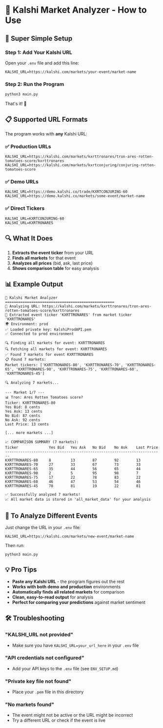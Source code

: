 # 🚀 Kalshi Market Analyzer - How to Use

## 📝 Super Simple Setup

### Step 1: Add Your Kalshi URL
Open your `.env` file and add this line:
```
KALSHI_URL=https://kalshi.com/markets/your-event/market-name
```

### Step 2: Run the Program
```bash
python3 main.py
```

That's it! 🎉

## 📋 Supported URL Formats

The program works with **any** Kalshi URL:

### ✅ Production URLs
```
KALSHI_URL=https://kalshi.com/markets/kxrttronares/tron-ares-rotten-tomatoes-score/kxrttronares
KALSHI_URL=https://kalshi.com/markets/kxrtconjuring/conjuring-rotten-tomatoes-score
```

### ✅ Demo URLs
```
KALSHI_URL=https://demo.kalshi.co/trade/KXRTCONJURING-60
KALSHI_URL=https://demo.kalshi.co/markets/some-event/market-name
```

### ✅ Direct Tickers
```
KALSHI_URL=KXRTCONJURING-60
KALSHI_URL=KXRTRONARES
```

## 🔍 What It Does

1. **Extracts the event ticker** from your URL
2. **Finds all markets** for that event
3. **Analyzes all prices** (bid, ask, last price)
4. **Shows comparison table** for easy analysis

## 📊 Example Output

```
🚀 Kalshi Market Analyzer
==================================================
🔗 Analyzing URL: https://kalshi.com/markets/kxrttronares/tron-ares-rotten-tomatoes-score/kxrttronares
🔗 Extracted event ticker 'KXRTTRONARES' from market ticker 'KXRTTRONARES'
🌍 Environment: prod
✅ Loaded private key: KalshiProdAPI.pem
✅ Connected to prod environment

🔍 Finding all markets for event: KXRTTRONARES
🔍 Fetching all markets for event: KXRTTRONARES
✅ Found 7 markets for event KXRTTRONARES
📋 Found 7 markets:
Market tickers: ['KXRTTRONARES-80', 'KXRTTRONARES-70', 'KXRTTRONARES-65', 'KXRTTRONARES-90', 'KXRTTRONARES-75', 'KXRTTRONARES-60', 'KXRTTRONARES-45']

🔍 Analyzing 7 markets...

--- Market 1/7 ---
📊 Tron: Ares Rotten Tomatoes score?
Ticker: KXRTTRONARES-80
Yes Bid: 8 cents
Yes Ask: 13 cents
No Bid: 87 cents
No Ask: 92 cents
Last Price: 13 cents

[... more markets ...]

📈 COMPARISON SUMMARY (7 markets):
Ticker              Yes Bid   Yes Ask   No Bid    No Ask    Last Price  
------------------------------------------------------------------------
KXRTTRONARES-80     8         13        87        92        13          
KXRTTRONARES-70     27        33        67        73        33          
KXRTTRONARES-65     35        44        56        65        44          
KXRTTRONARES-90     2         5         95        98        7           
KXRTTRONARES-75     17        22        78        83        22          
KXRTTRONARES-60     46        47        53        54        46          
KXRTTRONARES-45     78        81        19        22        81          

✅ Successfully analyzed 7 markets!
📈 All market data is stored in 'all_market_data' for your analysis
```

## 🔄 To Analyze Different Events

Just change the URL in your `.env` file:
```
KALSHI_URL=https://kalshi.com/markets/new-event/market-name
```

Then run:
```bash
python3 main.py
```

## 💡 Pro Tips

- **Paste any Kalshi URL** - the program figures out the rest
- **Works with both demo and production** environments
- **Automatically finds all related markets** for comparison
- **Clean, easy-to-read output** for analysis
- **Perfect for comparing your predictions** against market sentiment

## 🛠️ Troubleshooting

### "KALSHI_URL not provided"
- Make sure you have `KALSHI_URL=your_url_here` in your `.env` file

### "API credentials not configured"
- Add your API keys to the `.env` file (see `ENV_SETUP.md`)

### "Private key file not found"
- Place your `.pem` file in this directory

### "No markets found"
- The event might not be active or the URL might be incorrect
- Try a different URL or check if the event is live
